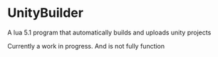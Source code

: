 # UnityBuilder
A lua 5.1 program that automatically builds and uploads unity projects

Currently a work in progress. And is not fully function
